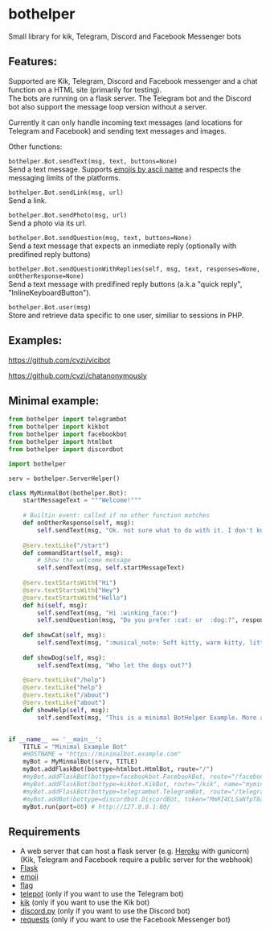 # bothelper
Small library for kik, Telegram, Discord and Facebook Messenger bots

Features:
---------
Supported are Kik, Telegram, Discord and Facebook messenger and a chat function on a HTML site (primarily for testing).  
The bots are running on a flask server. The Telegram bot and the Discord bot also support the message loop version without a server.  

Currently it can only handle incoming text messages (and locations for Telegram and Facebook) and sending text messages and images.

Other functions:  

`bothelper.Bot.sendText(msg, text, buttons=None)`  
Send a text message. Supports [emojis by ascii name](https://github.com/carpedm20/emoji#example) and respects the messaging limits of the platforms.  

`bothelper.Bot.sendLink(msg, url)`  
Send a link.  

`bothelper.Bot.sendPhoto(msg, url)`  
Send a photo via its url.  

`bothelper.Bot.sendQuestion(msg, text, buttons=None)`  
Send a text message that expects an inmediate reply (optionally with predifined reply buttons)  

`bothelper.Bot.sendQuestionWithReplies(self, msg, text, responses=None, onOtherResponse=None)`  
Send a text message with predifined reply buttons (a.k.a "quick reply", "InlineKeyboardButton").  

`bothelper.Bot.user(msg)`  
Store and retrieve data specific to one user, similiar to sessions in PHP.  



Examples:
---------


https://github.com/cvzi/vicibot  


https://github.com/cvzi/chatanonymously  



Minimal example:
----------------

```python
from bothelper import telegrambot
from bothelper import kikbot
from bothelper import facebookbot
from bothelper import htmlbot
from bothelper import discordbot

import bothelper

serv = bothelper.ServerHelper()

class MyMinmalBot(bothelper.Bot):
    startMessageText = """Welcome!"""
    
    # Builtin event: called if no other function matches
    def onOtherResponse(self, msg):
        self.sendText(msg, "Ok. not sure what to do with it. I don't know this command")
    
    @serv.textLike("/start")
    def commandStart(self, msg):
        # Show the welcome message
        self.sendText(msg, self.startMessageText)
    
    @serv.textStartsWith("Hi")
    @serv.textStartsWith("Hey")
    @serv.textStartsWith("Hello")
    def hi(self, msg):
        self.sendText(msg, "Hi :winking_face:")
        self.sendQuestion(msg, "Do you prefer :cat: or  :dog:?", responses=[("Cats", self.showCat), ("Dogs", self.showDog)])
    
    def showCat(self, msg):
        self.sendText(msg, ":musical_note: Soft kitty, warm kitty, little ball of fur, ...")
    
    def showDog(self, msg):
        self.sendText(msg, "Who let the dogs out?")
    
    @serv.textLike("/help")
    @serv.textLike("help")
    @serv.textLike("/about")
    @serv.textLike("about")
    def showHelp(self, msg):
        self.sendText(msg, "This is a minimal BotHelper Example. More at: https://github.com/cvzi/bothelper")


if __name__ == '__main__':
    TITLE = "Minimal Example Bot"
    #HOSTNAME = "https://minimalbot.example.com"
    myBot = MyMinmalBot(serv, TITLE)
    myBot.addFlaskBot(bottype=htmlbot.HtmlBot, route="/")
    #myBot.addFlaskBot(bottype=facebookbot.FacebookBot, route="/facebook", app_secret="123", verify_token="ABC", access_token="XYZ", start_message=myBot.startMessageText)
    #myBot.addFlaskBot(bottype=kikbot.KikBot, route="/kik", name="myminimalkikbotname", apikey="ABC", webhook_host=HOSTNAME)
    #myBot.addFlaskBot(bottype=telegrambot.TelegramBot, route="/telegram", token="XYZ", webhook_host=HOSTNAME)
    #myBot.addBot(bottype=discordbot.DiscordBot, token="MmRI4CLSaNfpT8ap6itJIoIg.TqkHmw.DGBHtV_ggYjDZ9728rZXUa-Bc5L", prefix="mybot!")
    myBot.run(port=80) # http://127.0.0.1:80/


```

Requirements
------------
 * A web server that can host a flask server (e.g. [Heroku](https://www.heroku.com/) with gunicorn) (Kik, Telegram and Facebook require a public server for the webhook)
 * [Flask](https://pypi.python.org/pypi/Flask)
 * [emoji](https://pypi.python.org/pypi/emoji/)
 * [flag](https://pypi.org/project/emoji-country-flag/)
 * [telepot](https://pypi.python.org/pypi/telepot) (only if you want to use the Telegram bot)
 * [kik](https://pypi.python.org/pypi/kik) (only if you want to use the Kik bot)
 * [discord.py](https://pypi.org/project/discord.py/) (only if you want to use the Discord bot)
 * [requests](https://pypi.org/project/requests/) (only if you want to use the Facebook Messenger bot)

